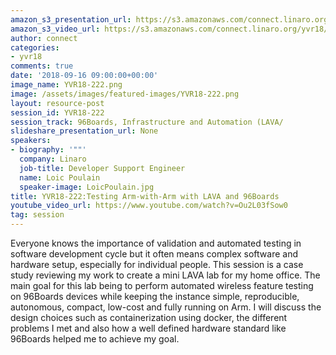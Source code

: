 ```yaml
---
amazon_s3_presentation_url: https://s3.amazonaws.com/connect.linaro.org/yvr18/presentations/yvr18-222.pdf
amazon_s3_video_url: https://s3.amazonaws.com/connect.linaro.org/yvr18/videos/yvr18-222.mp4
author: connect
categories:
- yvr18
comments: true
date: '2018-09-16 09:00:00+00:00'
image_name: YVR18-222.png
image: /assets/images/featured-images/YVR18-222.png
layout: resource-post
session_id: YVR18-222
session_track: 96Boards, Infrastructure and Automation (LAVA/
slideshare_presentation_url: None
speakers:
- biography: '""'
  company: Linaro
  job-title: Developer Support Engineer
  name: Loic Poulain
  speaker-image: LoicPoulain.jpg
title: YVR18-222:Testing Arm-with-Arm with LAVA and 96Boards
youtube_video_url: https://www.youtube.com/watch?v=Ou2L03fSow0
tag: session
---
```


Everyone knows the importance of validation and automated testing in software development cycle but it often means complex software and hardware setup, especially for individual people. This session is a case study reviewing my work to create a mini LAVA lab for my home office. The main goal for this lab being to perform automated wireless feature testing on 96Boards devices while keeping the instance simple, reproducible, autonomous, compact, low-cost and fully running on Arm. I will discuss the design choices such as containerization using docker, the different problems I met and also how a well defined hardware standard like 96Boards helped me to achieve my goal.
